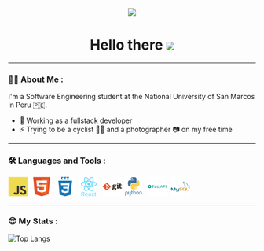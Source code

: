 
<div id="header" align="center">
  <img src="https://media.giphy.com/media/vqxviVfqGAa14SgeiC/giphy.gif" width="100"/>

<h1>
  Hello there
  <img src="https://media.giphy.com/media/hvRJCLFzcasrR4ia7z/giphy.gif" width="30px"/>
</h1>
</div>


---

### :man_technologist: About Me :

I'm a Software Engineering student at the National University of San Marcos in Peru 🇵🇪.
- 🔭 Working as a fullstack developer
- ⚡ Trying to be a cyclist 🚴‍♂️ and a photographer 📷 on my free time 

---

### :hammer_and_wrench: Languages and Tools :
<div>
  <img src="https://github.com/devicons/devicon/blob/master/icons/javascript/javascript-original.svg" title="JavaScript" alt="JavaScript" width="40" height="40"/>&nbsp;
    <img src="https://github.com/devicons/devicon/blob/master/icons/html5/html5-original.svg" title="HTML5" alt="HTML" width="40" height="40"/>&nbsp;
    <img src="https://github.com/devicons/devicon/blob/master/icons/css3/css3-plain-wordmark.svg"  title="CSS3" alt="CSS" width="40" height="40"/>&nbsp;
  <img src="https://github.com/devicons/devicon/blob/master/icons/react/react-original-wordmark.svg" title="React" alt="React" width="40" height="40"/>&nbsp;
  <img src="https://github.com/devicons/devicon/blob/master/icons/git/git-original-wordmark.svg" title="Git" **alt="Git" width="40" height="40"/>
  <img src="https://github.com/devicons/devicon/blob/master/icons/python/python-original-wordmark.svg" title="MySQL"  alt="Python" width="40" height="40"/>&nbsp;
  <img src="https://github.com/devicons/devicon/blob/master/icons/fastapi/fastapi-original-wordmark.svg" title="MySQL"  alt="FastAPI" width="40" height="40"/>&nbsp;
  <img src="https://github.com/devicons/devicon/blob/master/icons/mysql/mysql-original-wordmark.svg" title="MySQL"  alt="MySQL" width="40" height="40"/>

---

### 😎 My Stats :

[![Top Langs](https://github-readme-stats.vercel.app/api/top-langs/?username=GadCoder&show_icons=true&theme=dracula)](https://github.com/anuraghazra/github-readme-stats)
<!--
- 🔭 I’m currently working on ...
- 🌱 I’m currently learning ...
- 👯 I’m looking to collaborate on ...
- 🤔 I’m looking for help with ...
- 💬 Ask me about ...
- 📫 How to reach me: ...
- 😄 Pronouns: ...
- ⚡ Fun fact: ...
-->
